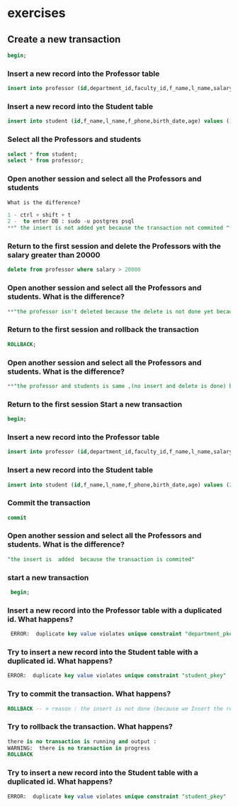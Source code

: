 # exercises

## Create a new transaction


```sql
begin;
```

### Insert a new record into the Professor table

```sql
insert into professor (id,department_id,faculty_id,f_name,l_name,salary,age) values (1,1,1,'mohmmed','ahmed',2193,40);

```
### Insert a new record into the Student table

```sql
insert into student (id,f_name,l_name,f_phone,birth_date,age) values (1,'mohmmed','fathi',01111442600,'23-43-2123','23');

```

### Select all the Professors and students
```sql
select * from student;
select * from professor;
```

###  Open another session and select all the Professors and students
	What is the difference? 
```sql
1 - ctrl + shift + t 
2 -  to enter DB : sudo -u postgres psql
**" the insert is not added yet because the transaction not commited "**

```

### Return to the first session and delete the Professors with the salary greater than 20000
```sql
delete from professor where salary > 20000
```

### Open another session and select all the Professors and students. What is the difference?
```sql
**"the professor isn't deleted because the delete is not done yet because the transaction not commited"**
```


### Return to the first session and rollback the transaction
```sql
ROLLBACK;
```

### Open another session and select all the Professors and students. What is the difference?
```sql
**"the professor and students is same ,(no insert and delete is done) because we rollback the transaction.**
```
### Return to the first session Start a new transaction
```sql
begin;
```

### Insert a new record into the Professor table
```sql
insert into professor (id,department_id,faculty_id,f_name,l_name,salary,age) values (2,2,2,'youssed','ahmed',4000,50);
```

### Insert a new record into the Student table
```sql
insert into student (id,f_name,l_name,f_phone,birth_date,age) values (2,'ahmed','mohmmed',01111442600,'23-43-2123','23');
```

### Commit the transaction
```sql
commit
```

### Open another session and select all the Professors and students. What is the difference?
```sql
"the insert is  added  because the transaction is commited"
```

###  start a new transaction
```sql
 begin;
```
###  Insert a new record into the Professor table with a duplicated id. What happens?
```sql
 ERROR:  duplicate key value violates unique constraint "department_pkey"
```

### Try to insert a new record into the Student table with a duplicated id. What happens?
```sql
ERROR:  duplicate key value violates unique constraint "student_pkey"
```

### Try to commit the transaction. What happens?
```sql
ROLLBACK -- > reason : the insert is not done (because we Insert the record with a duplicated id.)
```

### Try to rollback the transaction. What happens?
```sql
there is no transaction is running and output :
WARNING:  there is no transaction in progress
ROLLBACK
```

### Try to insert a new record into the Student table with a duplicated id. What happens?
```sql
ERROR:  duplicate key value violates unique constraint "student_pkey"
```

